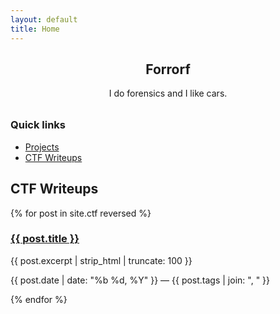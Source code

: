 ```yaml
---
layout: default
title: Home
---
```



<div style="text-align: center; margin-bottom: 2rem;">
  <h2>Forrorf</h2>
  <p>I do forensics and I like cars.</p>
</div>

<div class="card">
  <h3>Quick links</h3>
  <ul>
    <li><a href="/projects/">Projects</a></li>
    <li><a href="/ctf/">CTF Writeups</a></li>
  </ul>
</div>

<h2>CTF Writeups</h2>
<div class="grid">
{% for post in site.ctf reversed %}
  <div class="card">
    <h3><a href="{{ post.url }}">{{ post.title }}</a></h3>
    <p>{{ post.excerpt | strip_html | truncate: 100 }}</p>
    <p class="meta">{{ post.date | date: "%b %d, %Y" }} — {{ post.tags | join: ", " }}</p>
  </div>
{% endfor %}
</div>
